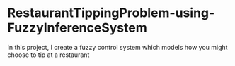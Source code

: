 # RestaurantTippingProblem-using-FuzzyInferenceSystem
In this project, I create a fuzzy control system which models how you might choose to tip at a restaurant
